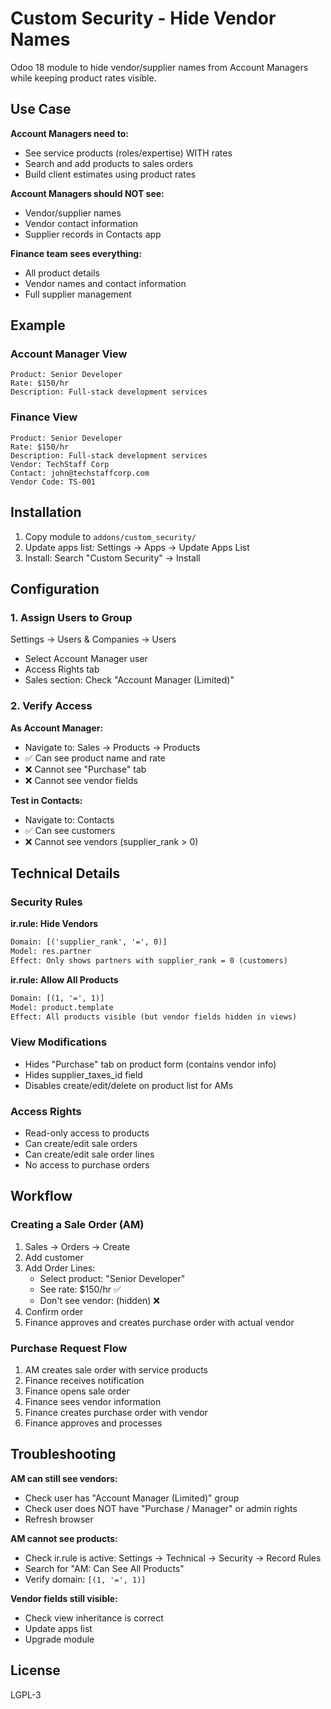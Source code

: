 # Custom Security - Hide Vendor Names

Odoo 18 module to hide vendor/supplier names from Account Managers while keeping product rates visible.

## Use Case

**Account Managers need to:**

- See service products (roles/expertise) WITH rates
- Search and add products to sales orders
- Build client estimates using product rates

**Account Managers should NOT see:**

- Vendor/supplier names
- Vendor contact information
- Supplier records in Contacts app

**Finance team sees everything:**

- All product details
- Vendor names and contact information
- Full supplier management

## Example

### Account Manager View

```
Product: Senior Developer
Rate: $150/hr
Description: Full-stack development services
```

### Finance View

```
Product: Senior Developer
Rate: $150/hr
Description: Full-stack development services
Vendor: TechStaff Corp
Contact: john@techstaffcorp.com
Vendor Code: TS-001
```

## Installation

1. Copy module to `addons/custom_security/`
2. Update apps list: Settings → Apps → Update Apps List
3. Install: Search "Custom Security" → Install

## Configuration

### 1. Assign Users to Group

Settings → Users & Companies → Users

- Select Account Manager user
- Access Rights tab
- Sales section: Check "Account Manager (Limited)"

### 2. Verify Access

**As Account Manager:**

- Navigate to: Sales → Products → Products
- ✅ Can see product name and rate
- ❌ Cannot see "Purchase" tab
- ❌ Cannot see vendor fields

**Test in Contacts:**

- Navigate to: Contacts
- ✅ Can see customers
- ❌ Cannot see vendors (supplier_rank > 0)

## Technical Details

### Security Rules

**ir.rule: Hide Vendors**

```xml
Domain: [('supplier_rank', '=', 0)]
Model: res.partner
Effect: Only shows partners with supplier_rank = 0 (customers)
```

**ir.rule: Allow All Products**

```xml
Domain: [(1, '=', 1)]
Model: product.template
Effect: All products visible (but vendor fields hidden in views)
```

### View Modifications

- Hides "Purchase" tab on product form (contains vendor info)
- Hides supplier_taxes_id field
- Disables create/edit/delete on product list for AMs

### Access Rights

- Read-only access to products
- Can create/edit sale orders
- Can create/edit sale order lines
- No access to purchase orders

## Workflow

### Creating a Sale Order (AM)

1. Sales → Orders → Create
2. Add customer
3. Add Order Lines:
   - Select product: "Senior Developer"
   - See rate: $150/hr ✅
   - Don't see vendor: (hidden) ❌
4. Confirm order
5. Finance approves and creates purchase order with actual vendor

### Purchase Request Flow

1. AM creates sale order with service products
2. Finance receives notification
3. Finance opens sale order
4. Finance sees vendor information
5. Finance creates purchase order with vendor
6. Finance approves and processes

## Troubleshooting

**AM can still see vendors:**

- Check user has "Account Manager (Limited)" group
- Check user does NOT have "Purchase / Manager" or admin rights
- Refresh browser

**AM cannot see products:**

- Check ir.rule is active: Settings → Technical → Security → Record Rules
- Search for "AM: Can See All Products"
- Verify domain: `[(1, '=', 1)]`

**Vendor fields still visible:**

- Check view inheritance is correct
- Update apps list
- Upgrade module

## License

LGPL-3
